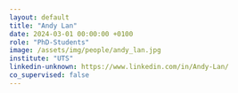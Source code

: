 ```yaml
---
layout: default
title: "Andy Lan"
date: 2024-03-01 00:00:00 +0100
role: "PhD-Students"
image: /assets/img/people/andy_lan.jpg
institute: "UTS"
linkedin-unknown: https://www.linkedin.com/in/Andy-Lan/
co_supervised: false
---
```

